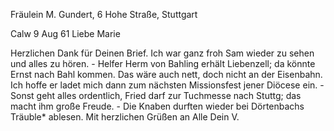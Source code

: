 Fräulein M. Gundert, 6 Hohe Straße, Stuttgart

 Calw 9 Aug 61
Liebe Marie

Herzlichen Dank für Deinen Brief. Ich war ganz froh Sam wieder zu sehen und alles zu hören. - Helfer Herm von Bahling erhält Liebenzell; da könnte Ernst nach Bahl kommen. Das wäre auch nett, doch nicht an der Eisenbahn. Ich hoffe er ladet mich dann zum nächsten Missionsfest jener Diöcese ein. - Sonst geht alles ordentlich, Fried darf zur Tuchmesse nach Stuttg; das macht ihm große Freude. - Die Knaben durften wieder bei Dörtenbachs Träuble* ablesen. Mit herzlichen Grüßen an Alle
 Dein V.
